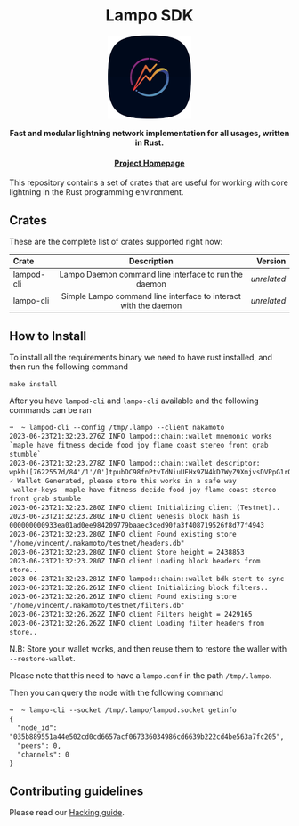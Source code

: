 <div align="center">
  <h1>Lampo SDK</h1>

  <img src="https://github.com/saradurante/lampo.docs/blob/dc0dce971c3052f0e9dd668fdf0c7376b12fee7b/imgs/web/icon-512.png?raw=true"  width="150" height="150" />


  <p>
    <strong>Fast and modular lightning network implementation for all usages, written in Rust.</strong>
  </p>

  <h4>
    <a href="https://lampo.mintlify.app/">Project Homepage</a>
  </h4>
</div>

This repository contains a set of crates that are useful for working with core lightning in the Rust programming environment.

## Crates

These are the complete list of crates supported right now:

| Crate       | Description                                   | Version     |
|:------------|:---------------------------------------------:|------------:|
| lampod-cli  | Lampo Daemon command line interface to run the daemon | _unrelated_ |
| lampo-cli   | Simple Lampo command line interface to interact with the daemon | _unrelated_ |

## How to Install

To install all the requirements binary we need to 
have rust installed, and then run the following command

```
make install
```

After you have `lampod-cli` and `lampo-cli` available and the following
commands can be ran

```
➜  ~ lampod-cli --config /tmp/.lampo --client nakamoto
2023-06-23T21:32:23.276Z INFO lampod::chain::wallet mnemonic works `maple have fitness decide food joy flame coast stereo front grab stumble`
2023-06-23T21:32:23.278Z INFO lampod::chain::wallet descriptor: wpkh([7622557d/84'/1'/0']tpubDC98fnPtvTdNiuUEHx9ZN4kD7WyZ9XmjvsDVPpG1rQWAGP7xpkxcjLvr8ZqJqC1h2zynykVmtuPo1kzyhQuWtc9eN9sLUDghhrnDipNhpwV/1/*)#cj0v9e6w
✓ Wallet Generated, please store this works in a safe way
 waller-keys  maple have fitness decide food joy flame coast stereo front grab stumble
2023-06-23T21:32:23.280Z INFO client Initializing client (Testnet)..
2023-06-23T21:32:23.280Z INFO client Genesis block hash is 000000000933ea01ad0ee984209779baaec3ced90fa3f408719526f8d77f4943
2023-06-23T21:32:23.280Z INFO client Found existing store "/home/vincent/.nakamoto/testnet/headers.db"
2023-06-23T21:32:23.280Z INFO client Store height = 2438853
2023-06-23T21:32:23.280Z INFO client Loading block headers from store..
2023-06-23T21:32:23.281Z INFO lampod::chain::wallet bdk stert to sync
2023-06-23T21:32:26.261Z INFO client Initializing block filters..
2023-06-23T21:32:26.261Z INFO client Found existing store "/home/vincent/.nakamoto/testnet/filters.db"
2023-06-23T21:32:26.262Z INFO client Filters height = 2429165
2023-06-23T21:32:26.262Z INFO client Loading filter headers from store..

```

N.B: Store your wallet works, and then reuse them to restore the waller with `--restore-wallet`.

Please note that this need to have a `lampo.conf` in the path `/tmp/.lampo`.

Then you can query the node with the following command 

``` 
➜  ~ lampo-cli --socket /tmp/.lampo/lampod.socket getinfo
{
  "node_id": "035b889551a44e502cd0cd6657acf067336034986cd6639b222cd4be563a7fc205",
  "peers": 0,
  "channels": 0
}
```

## Contributing guidelines

Please read our [Hacking guide](/docs/MAINTAINERS.md).
